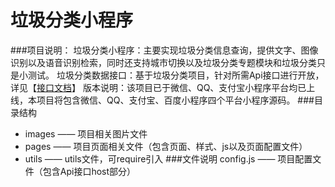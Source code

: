 # 垃圾分类小程序
###项目说明：
垃圾分类小程序：主要实现垃圾分类信息查询，提供文字、图像识别以及语音识别检索，同时还支持城市切换以及垃圾分类专题模块和垃圾分类只是小测试。
垃圾分类数据接口：基于垃圾分类项目，针对所需Api接口进行开放，详见【[接口文档](https://www.yxiaowei.com/docs)】
版本说明：该项目已于微信、QQ、支付宝小程序平台均已上线，本项目将包含微信、QQ、支付宝、百度小程序四个平台小程序源码。
###目录结构
- images —— 项目相关图片文件
- pages —— 项目页面相关文件（包含页面、样式、js以及页面配置文件）
- utils —— utils文件，可require引入
###文件说明
config.js —— 项目配置文件（包含Api接口host部分）
